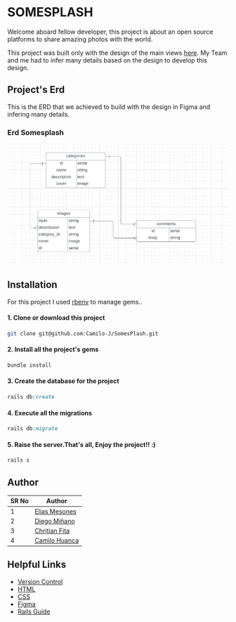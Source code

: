 # SOMESPLASH

Welcome aboard fellow developer, this project is about  an open source platforms to share amazing photos with the world.

This project was built only with the design of the main views [here](https://www.figma.com/file/UqSMl0f43mV6yqguK6IrVR/Somesplash?node-id=888%3A708). My Team and me had to infer many details based on the design to develop this design. 

 ## Project's Erd
   This is the ERD that we achieved to build with the design in Figma and infering many details.

### Erd Somesplash

![ERD](ERD.PNG)

## Installation

For this project I used [rbenv](https://github.com/rbenv/rbenv) to manage gems..

#### 1. Clone or download this project
```bash
git clone git@github.com:Camilo-J/SomesPlash.git
```

#### 2. Install all the project's gems
```ruby
bundle install
```

#### 3. Create the database for the project
```ruby
rails db:create
```

#### 4. Execute all the migrations
```ruby
rails db:migrate
```

#### 5. Raise the server.That's all, Enjoy the project!! :)
```ruby
rails s
```


## Author
| SR No | Author  |
|-------|---------------------------------------------------------------------------------------------------------------------------------------------------|
| 1     | [Elias Mesones](https://github.com/eliasmaq)                  |
| 2     | [Diego Miñano](https://github.com/minanodiego)              |
| 3     | [Chritian Fita](https://github.com/Christian-Fita)                  |
| 4     | [Camilo Huanca](https://github.com/Camilo-J)                  |

## Helpful Links

* [Version Control](https://en.wikipedia.org/wiki/Version_control)
* [HTML](https://developer.mozilla.org/en-US/docs/Web/HTML)
* [CSS](https://developer.mozilla.org/en-US/docs/Web/CSS)
* [Figma](https://www.figma.com/)
* [Rails Guide](https://guides.rubyonrails.org/)
